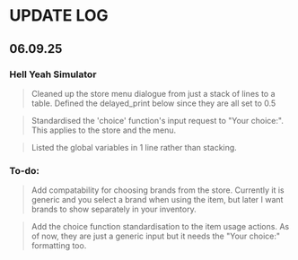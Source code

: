 # UPDATE LOG

## 06.09.25

### Hell Yeah Simulator
> Cleaned up the store menu dialogue from just a stack of lines to a table. Defined the delayed_print below since they are all set to 0.5

> Standardised the 'choice' function's input request to "Your choice:". This applies to the store and the menu.

> Listed the global variables in 1 line rather than stacking.

### To-do:
> Add compatability for choosing brands from the store. Currently it is generic and you select a brand when using the item, but later I want brands to show separately in your inventory.

> Add the choice function standardisation to the item usage actions. As of now, they are just a generic input but it needs the "Your choice:" formatting too.
